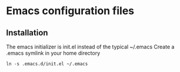 # Emacs configuration files

## Installation
The emacs initializer is init.el instead of the typical ~/.emacs   Create a
.emacs symlink in your home directory


    ln -s .emacs.d/init.el ~/.emacs

